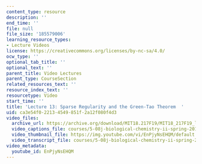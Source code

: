 ```yaml
---
content_type: resource
description: ''
end_time: ''
file: null
file_size: '185579006'
learning_resource_types:
- Lecture Videos
license: https://creativecommons.org/licenses/by-nc-sa/4.0/
ocw_type: ''
optional_tab_title: ''
optional_text: ''
parent_title: Video Lectures
parent_type: CourseSection
related_resources_text: ''
resource_index_text: ''
resourcetype: Video
start_time: ''
title: 'Lecture 13: Sparse Regularity and the Green-Tao Theorem  '
uid: ca3e54f0-2213-4549-851f-2a12f080f4d3
video_files:
  archive_url: https://archive.org/download/MIT18.217F19/MIT18_217F19_lec13_300k.mp4
  video_captions_file: courses/5-08j-biological-chemistry-ii-spring-2016/EnPjyNsEHQM_captions.vtt
  video_thumbnail_file: https://img.youtube.com/vi/EnPjyNsEHQM/default.jpg
  video_transcript_file: courses/5-08j-biological-chemistry-ii-spring-2016/EnPjyNsEHQM_transcript.pdf
video_metadata:
  youtube_id: EnPjyNsEHQM
---
```

